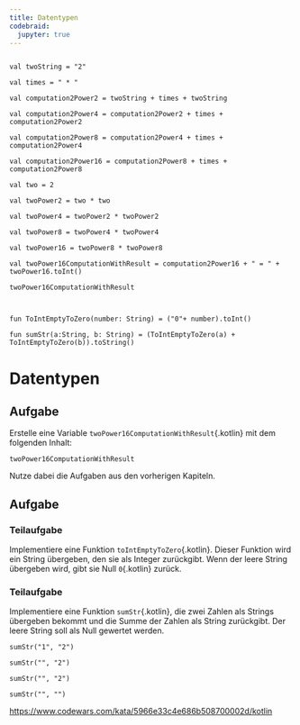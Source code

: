 ```yaml
---
title: Datentypen 
codebraid:
  jupyter: true
---
```


```{.kotlin .cb-run}

val twoString = "2"

val times = " * "

val computation2Power2 = twoString + times + twoString

val computation2Power4 = computation2Power2 + times + computation2Power2

val computation2Power8 = computation2Power4 + times + computation2Power4

val computation2Power16 = computation2Power8 + times + computation2Power8

val two = 2

val twoPower2 = two * two

val twoPower4 = twoPower2 * twoPower2

val twoPower8 = twoPower4 * twoPower4

val twoPower16 = twoPower8 * twoPower8

val twoPower16ComputationWithResult = computation2Power16 + " = " + twoPower16.toInt()

twoPower16ComputationWithResult



fun ToIntEmptyToZero(number: String) = ("0"+ number).toInt()

fun sumStr(a:String, b: String) = (ToIntEmptyToZero(a) + ToIntEmptyToZero(b)).toString()

```
# Datentypen

## Aufgabe
Erstelle eine Variable `twoPower16ComputationWithResult`{.kotlin} mit dem
folgenden Inhalt:

``` {.kotlin .cb-nb first_number=1}
twoPower16ComputationWithResult
```

Nutze dabei die Aufgaben aus den vorherigen Kapiteln.


## Aufgabe
### Teilaufgabe

Implementiere eine Funktion `toIntEmptyToZero`{.kotlin}. Dieser Funktion
wird ein String übergeben, den sie als Integer zurückgibt. Wenn der
leere String übergeben wird, gibt sie Null `0`{.kotlin} zurück.

### Teilaufgabe

Implementiere eine Funktion `sumStr`{.kotlin}, die zwei Zahlen als
Strings übergeben bekommt und die Summe der Zahlen als String
zurückgibt. Der leere String soll als Null gewertet werden.

```{.kotlin .cb-nb first_number=1}
sumStr("1", "2")
```

```{.kotlin .cb-nb first_number=1}
sumStr("", "2")
```
```{.kotlin .cb-nb first_number=1}
sumStr("", "2")
```
```{.kotlin .cb-nb first_number=1}
sumStr("", "")
```

<https://www.codewars.com/kata/5966e33c4e686b508700002d/kotlin>


<!-- ## Aufgabe
Implementiere eine Funktion `toTime`{.kotlin}, die eine Zeit in Sekunden
übergeben bekommt und zurückgibt, wie viele Stunden und Minuten dieser
Zeitangabe entsprechen. Übrige Sekunden werden ignoriert.

``` {.kotlin .cb-nb first_number=1}
toTime(3600)
toTime(3601)
toTime(4567)
```

<https://www.codewars.com/kata/5865cff66b5699883f0001aa/train/kotlin> -->
